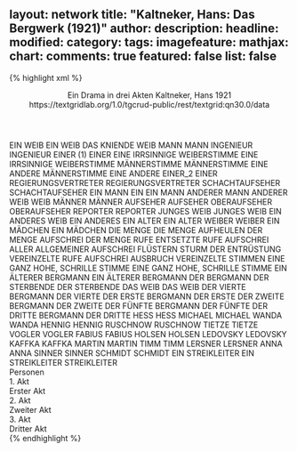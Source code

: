 layout: network
title: "Kaltneker, Hans: Das Bergwerk (1921)"
author:
description:
headline:
modified:
category:
tags:
imagefeature:
mathjax:
chart:
comments: true
featured: false
list: false
---
{% highlight xml %}
<?xml-model href="https://raw.githubusercontent.com/DLiNa/project/master/rules/lina.rnc"?><?xml-model href="https://raw.githubusercontent.com/DLiNa/project/master/rules/lina.sch"?>
<play xmlns="http://lina.digital">
  <header>
    <title>Das Bergwerk</title>
    <subtitle>Ein Drama in drei Akten</subtitle>
    <genretitle/>
    <author>Kaltneker, Hans</author>
    <date type="print" when="1921">1921</date>
    <date type="premiere"/>
    <date type="written"/>
    <source>https://textgridlab.org/1.0/tgcrud-public/rest/textgrid:qn30.0/data</source>
  </header>
  <personae>
    <character>
      <name>EIN WEIB</name>
      <alias xml:id="ein_weib">
        <name>EIN WEIB</name>
      </alias>
      <alias xml:id="das_kniende_weib">
        <name>DAS KNIENDE WEIB</name>
      </alias>
    </character>
    <character>
      <name>MANN</name>
      <alias xml:id="mann">
        <name>MANN</name>
      </alias>
    </character>
    <character>
      <name>INGENIEUR</name>
      <alias xml:id="ingenieur">
        <name>INGENIEUR</name>
      </alias>
    </character>
    <character>
      <name>EINER (1)</name>
      <alias xml:id="einer_1">
        <name>EINER</name>
      </alias>
    </character>
    <character>
      <name>EINE IRRSINNIGE WEIBERSTIMME</name>
      <alias xml:id="eine_irrsinnige_weiberstimme">
        <name>EINE IRRSINNIGE WEIBERSTIMME</name>
      </alias>
    </character>
    <character>
      <name>MÄNNERSTIMME</name>
      <alias xml:id="männerstimme">
        <name>MÄNNERSTIMME</name>
      </alias>
    </character>
    <character>
      <name>EINE ANDERE MÄNNERSTIMME</name>
      <alias xml:id="eine_andere">
        <name>EINE ANDERE</name>
      </alias>
    </character>
    <character>
      <name>EINER_2</name>
      <alias xml:id="einer_2">
        <name>EINER</name>
      </alias>
    </character>
    <character>
      <name>REGIERUNGSVERTRETER</name>
      <alias xml:id="regierungsvertreter">
        <name>REGIERUNGSVERTRETER</name>
      </alias>
    </character>
    <character>
      <name>SCHACHTAUFSEHER</name>
      <alias xml:id="schachtaufseher">
        <name>SCHACHTAUFSEHER</name>
      </alias>
    </character>
    <character>
      <name>EIN MANN</name>
      <alias xml:id="ein">
        <name>EIN</name>
      </alias>
      <alias xml:id="ein_mann">
        <name>EIN MANN</name>
      </alias>
    </character>
    <character>
      <name>ANDERER MANN</name>
      <alias xml:id="anderer">
        <name>ANDERER</name>
      </alias>
    </character>
    <character>
      <name>WEIB</name>
      <alias xml:id="weib">
        <name>WEIB</name>
      </alias>
    </character>
    <character>
      <name>MÄNNER</name>
      <alias xml:id="männer">
        <name>MÄNNER</name>
      </alias>
    </character>
    <character>
      <name>AUFSEHER</name>
      <alias xml:id="aufseher">
        <name>AUFSEHER</name>
      </alias>
    </character>
    <character>
      <name>OBERAUFSEHER</name>
      <alias xml:id="oberaufseher">
        <name>OBERAUFSEHER</name>
      </alias>
    </character>
    <character>
      <name>REPORTER</name>
      <alias xml:id="reporter">
        <name>REPORTER</name>
      </alias>
    </character>
    <character>
      <name>JUNGES WEIB</name>
      <alias xml:id="junges_weib">
        <name>JUNGES WEIB</name>
      </alias>
    </character>
    <character>
      <name>EIN ANDERES WEIB</name>
      <alias xml:id="ein_anderes">
        <name>EIN ANDERES</name>
      </alias>
    </character>
    <character>
      <name>EIN ALTER</name>
      <alias xml:id="ein_alter">
        <name>EIN ALTER</name>
      </alias>
    </character>
    <character>
      <name>WEIBER</name>
      <alias xml:id="weiber">
        <name>WEIBER</name>
      </alias>
    </character>
    <character>
      <name>EIN MÄDCHEN</name>
      <alias xml:id="ein_mädchen">
        <name>EIN MÄDCHEN</name>
      </alias>
    </character>
    <character>
      <name>DIE MENGE</name>
      <alias xml:id="die_menge">
        <name>DIE MENGE</name>
      </alias>
      <alias xml:id="aufheulen_der_menge">
        <name>AUFHEULEN DER MENGE</name>
      </alias>
      <alias xml:id="aufschrei_der_menge">
        <name>AUFSCHREI DER MENGE</name>
      </alias>
      <alias xml:id="rufe">
        <name>RUFE</name>
      </alias>
      <alias xml:id="entsetzte_rufe">
        <name>ENTSETZTE RUFE</name>
      </alias>
      <alias xml:id="aufschrei_aller">
        <name>AUFSCHREI ALLER</name>
      </alias>
      <alias xml:id="allgemeiner_aufschrei">
        <name>ALLGEMEINER AUFSCHREI</name>
      </alias>
      <alias xml:id="flüstern">
        <name>FLÜSTERN</name>
      </alias>
      <alias xml:id="sturm_der_entrüstung">
        <name>STURM DER ENTRÜSTUNG</name>
      </alias>
      <alias xml:id="vereinzelte_rufe">
        <name>VEREINZELTE RUFE</name>
      </alias>
      <alias xml:id="aufschrei">
        <name>AUFSCHREI</name>
      </alias>
      <alias xml:id="ausbruch">
        <name>AUSBRUCH</name>
      </alias>
      <alias xml:id="vereinzelte">
        <name>VEREINZELTE</name>
      </alias>
      <alias xml:id="stimmen">
        <name>STIMMEN</name>
      </alias>
    </character>
    <character>
      <name>EINE GANZ HOHE, SCHRILLE STIMME</name>
      <alias xml:id="eine_ganz_hohe_schrille_stimme">
        <name>EINE GANZ HOHE, SCHRILLE STIMME</name>
      </alias>
    </character>
    <character>
      <name>EIN ÄLTERER BERGMANN</name>
      <alias xml:id="ein_älterer_bergmann">
        <name>EIN ÄLTERER BERGMANN</name>
      </alias>
      <alias xml:id="der_bergmann">
        <name>DER BERGMANN</name>
      </alias>
    </character>
    <character>
      <name>DER STERBENDE</name>
      <alias xml:id="der_sterbende">
        <name>DER STERBENDE</name>
      </alias>
    </character>
    <character>
      <name>DAS WEIB</name>
      <alias xml:id="das_weib">
        <name>DAS WEIB</name>
      </alias>
    </character>
    <character>
      <name>DER VIERTE BERGMANN</name>
      <alias xml:id="der_vierte">
        <name>DER VIERTE</name>
      </alias>
    </character>
    <character>
      <name>DER ERSTE BERGMANN</name>
      <alias xml:id="der_erste">
        <name>DER ERSTE</name>
      </alias>
    </character>
    <character>
      <name>DER ZWEITE BERGMANN</name>
      <alias xml:id="der_zweite">
        <name>DER ZWEITE</name>
      </alias>
    </character>
    <character>
      <name>DER FÜNFTE BERGMANN</name>
      <alias xml:id="der_fünfte">
        <name>DER FÜNFTE</name>
      </alias>
    </character>
    <character>
      <name>DER DRITTE BERGMANN</name>
      <alias xml:id="der_dritte">
        <name>DER DRITTE</name>
      </alias>
    </character>
    <character>
      <name>HESS</name>
      <alias xml:id="hess">
        <name>HESS</name>
      </alias>
    </character>
    <character>
      <name>MICHAEL</name>
      <alias xml:id="michael">
        <name>MICHAEL</name>
      </alias>
    </character>
    <character>
      <name>WANDA</name>
      <alias xml:id="wanda">
        <name>WANDA</name>
      </alias>
    </character>
    <character>
      <name>HENNIG</name>
      <alias xml:id="hennig">
        <name>HENNIG</name>
      </alias>
    </character>
    <character>
      <name>RUSCHNOW</name>
      <alias xml:id="ruschnow">
        <name>RUSCHNOW</name>
      </alias>
    </character>
    <character>
      <name>TIETZE</name>
      <alias xml:id="tietze">
        <name>TIETZE</name>
      </alias>
    </character>
    <character>
      <name>VOGLER</name>
      <alias xml:id="vogler">
        <name>VOGLER</name>
      </alias>
    </character>
    <character>
      <name>FABIUS</name>
      <alias xml:id="fabius">
        <name>FABIUS</name>
      </alias>
    </character>
    <character>
      <name>HOLSEN</name>
      <alias xml:id="holsen">
        <name>HOLSEN</name>
      </alias>
    </character>
    <character>
      <name>LEDOVSKY</name>
      <alias xml:id="ledovsky">
        <name>LEDOVSKY</name>
      </alias>
    </character>
    <character>
      <name>KAFFKA</name>
      <alias xml:id="kaffka">
        <name>KAFFKA</name>
      </alias>
    </character>
    <character>
      <name>MARTIN</name>
      <alias xml:id="martin">
        <name>MARTIN</name>
      </alias>
    </character>
    <character>
      <name>TIMM</name>
      <alias xml:id="timm">
        <name>TIMM</name>
      </alias>
    </character>
    <character>
      <name>LERSNER</name>
      <alias xml:id="lersner">
        <name>LERSNER</name>
      </alias>
    </character>
    <character>
      <name>ANNA</name>
      <alias xml:id="anna">
        <name>ANNA</name>
      </alias>
    </character>
    <character>
      <name>SINNER</name>
      <alias xml:id="sinner">
        <name>SINNER</name>
      </alias>
    </character>
    <character>
      <name>SCHMIDT</name>
      <alias xml:id="schmidt">
        <name>SCHMIDT</name>
      </alias>
    </character>
    <character>
      <name>EIN STREIKLEITER</name>
      <alias xml:id="ein_streikleiter">
        <name>EIN STREIKLEITER</name>
      </alias>
      <alias xml:id="streikleiter">
        <name>STREIKLEITER</name>
      </alias>
    </character>
  </personae>
  <text>
    <div>
      <head>Personen</head>
    </div>
    <div>
      <head>1. Akt</head>
      <div>
        <head>Erster Akt</head>
        <sp who="#ein_weib">
          <amount n="3" unit="speech_acts"/>
          <amount n="3" unit="words"/>
          <amount n="3" unit="lines"/>
          <amount n="16" unit="chars"/>
        </sp>
        <sp who="#mann">
          <amount n="2" unit="speech_acts"/>
          <amount n="19" unit="words"/>
          <amount n="2" unit="lines"/>
          <amount n="93" unit="chars"/>
        </sp>
        <sp who="#ingenieur">
          <amount n="27" unit="speech_acts"/>
          <amount n="323" unit="words"/>
          <amount n="23" unit="lines"/>
          <amount n="1941" unit="chars"/>
        </sp>
        <sp who="#stimmen">
          <amount n="6" unit="speech_acts"/>
          <amount n="74" unit="words"/>
          <amount n="17" unit="lines"/>
          <amount n="443" unit="chars"/>
        </sp>
        <sp who="#einer_1">
          <amount n="1" unit="speech_acts"/>
          <amount n="24" unit="words"/>
          <amount n="132" unit="chars"/>
        </sp>
        <sp who="#eine_irrsinnige_weiberstimme">
          <amount n="1" unit="speech_acts"/>
          <amount n="8" unit="words"/>
          <amount n="1" unit="lines"/>
          <amount n="51" unit="chars"/>
        </sp>
        <sp who="#aufschrei">
          <amount n="1" unit="speech_acts"/>
          <amount n="4" unit="words"/>
          <amount n="1" unit="lines"/>
          <amount n="32" unit="chars"/>
        </sp>
        <sp who="#männerstimme">
          <amount n="1" unit="speech_acts"/>
          <amount n="9" unit="words"/>
          <amount n="1" unit="lines"/>
          <amount n="53" unit="chars"/>
        </sp>
        <sp who="#eine_andere">
          <amount n="1" unit="speech_acts"/>
          <amount n="9" unit="words"/>
          <amount n="1" unit="lines"/>
          <amount n="41" unit="chars"/>
        </sp>
        <sp who="#aufschrei_aller">
          <amount n="1" unit="speech_acts"/>
          <amount n="1" unit="words"/>
          <amount n="1" unit="lines"/>
          <amount n="5" unit="chars"/>
        </sp>
        <sp who="#vereinzelte">
          <amount n="1" unit="speech_acts"/>
          <amount n="46" unit="words"/>
          <amount n="9" unit="lines"/>
          <amount n="267" unit="chars"/>
        </sp>
        <sp who="#regierungsvertreter">
          <amount n="10" unit="speech_acts"/>
          <amount n="50" unit="words"/>
          <amount n="10" unit="lines"/>
          <amount n="303" unit="chars"/>
        </sp>
        <sp who="#schachtaufseher">
          <amount n="2" unit="speech_acts"/>
          <amount n="20" unit="words"/>
          <amount n="2" unit="lines"/>
          <amount n="114" unit="chars"/>
        </sp>
        <sp who="#ein">
          <amount n="1" unit="speech_acts"/>
          <amount n="5" unit="words"/>
          <amount n="1" unit="lines"/>
          <amount n="28" unit="chars"/>
        </sp>
        <sp who="#anderer">
          <amount n="2" unit="speech_acts"/>
          <amount n="17" unit="words"/>
          <amount n="2" unit="lines"/>
          <amount n="82" unit="chars"/>
        </sp>
        <sp who="#weib">
          <amount n="2" unit="speech_acts"/>
          <amount n="24" unit="words"/>
          <amount n="2" unit="lines"/>
          <amount n="92" unit="chars"/>
        </sp>
        <sp who="#ausbruch">
          <amount n="1" unit="speech_acts"/>
          <amount n="1" unit="words"/>
          <amount n="1" unit="lines"/>
          <amount n="9" unit="chars"/>
        </sp>
        <sp who="#ein_mann">
          <amount n="3" unit="speech_acts"/>
          <amount n="17" unit="words"/>
          <amount n="3" unit="lines"/>
          <amount n="94" unit="chars"/>
        </sp>
        <sp who="#die_menge">
          <amount n="1" unit="speech_acts"/>
          <amount n="1" unit="words"/>
          <amount n="1" unit="lines"/>
          <amount n="9" unit="chars"/>
        </sp>
        <sp who="#männer">
          <amount n="2" unit="speech_acts"/>
          <amount n="12" unit="words"/>
          <amount n="2" unit="lines"/>
          <amount n="70" unit="chars"/>
        </sp>
        <sp who="#aufheulen_der_menge">
          <amount n="1" unit="speech_acts"/>
          <amount n="3" unit="words"/>
          <amount n="1" unit="lines"/>
          <amount n="31" unit="chars"/>
        </sp>
        <sp who="#aufseher">
          <amount n="3" unit="speech_acts"/>
          <amount n="14" unit="words"/>
          <amount n="3" unit="lines"/>
          <amount n="75" unit="chars"/>
        </sp>
        <sp who="#oberaufseher">
          <amount n="2" unit="speech_acts"/>
          <amount n="22" unit="words"/>
          <amount n="1" unit="lines"/>
          <amount n="133" unit="chars"/>
        </sp>
        <sp who="#reporter">
          <amount n="3" unit="speech_acts"/>
          <amount n="18" unit="words"/>
          <amount n="3" unit="lines"/>
          <amount n="115" unit="chars"/>
        </sp>
        <sp who="#junges_weib">
          <amount n="1" unit="speech_acts"/>
          <amount n="15" unit="words"/>
          <amount n="1" unit="lines"/>
          <amount n="60" unit="chars"/>
        </sp>
        <sp who="#ein_anderes">
          <amount n="1" unit="speech_acts"/>
          <amount n="3" unit="words"/>
          <amount n="1" unit="lines"/>
          <amount n="13" unit="chars"/>
        </sp>
        <sp who="#das_kniende_weib">
          <amount n="1" unit="speech_acts"/>
          <amount n="23" unit="words"/>
          <amount n="137" unit="chars"/>
        </sp>
        <sp who="#ein_alter">
          <amount n="1" unit="speech_acts"/>
          <amount n="6" unit="words"/>
          <amount n="1" unit="lines"/>
          <amount n="31" unit="chars"/>
        </sp>
        <sp who="#weiber">
          <amount n="2" unit="speech_acts"/>
          <amount n="30" unit="words"/>
          <amount n="1" unit="lines"/>
          <amount n="183" unit="chars"/>
        </sp>
        <sp who="#ein_mädchen">
          <amount n="1" unit="speech_acts"/>
          <amount n="15" unit="words"/>
          <amount n="1" unit="lines"/>
          <amount n="100" unit="chars"/>
        </sp>
        <sp who="#die_menge">
          <amount n="5" unit="speech_acts"/>
          <amount n="41" unit="words"/>
          <amount n="12" unit="lines"/>
          <amount n="262" unit="chars"/>
        </sp>
        <sp who="#eine_ganz_hohe_schrille_stimme">
          <amount n="1" unit="speech_acts"/>
          <amount n="6" unit="words"/>
          <amount n="1" unit="lines"/>
          <amount n="27" unit="chars"/>
        </sp>
        <sp who="#ein_älterer_bergmann">
          <amount n="1" unit="speech_acts"/>
          <amount n="13" unit="words"/>
          <amount n="1" unit="lines"/>
          <amount n="65" unit="chars"/>
        </sp>
        <sp who="#rufe">
          <amount n="2" unit="speech_acts"/>
          <amount n="13" unit="words"/>
          <amount n="2" unit="lines"/>
          <amount n="60" unit="chars"/>
        </sp>
        <sp who="#der_bergmann">
          <amount n="2" unit="speech_acts"/>
          <amount n="11" unit="words"/>
          <amount n="2" unit="lines"/>
          <amount n="70" unit="chars"/>
        </sp>
        <sp who="#der_sterbende">
          <amount n="1" unit="speech_acts"/>
          <amount n="4" unit="words"/>
          <amount n="1" unit="lines"/>
          <amount n="26" unit="chars"/>
        </sp>
        <sp who="#das_weib">
          <amount n="1" unit="speech_acts"/>
          <amount n="14" unit="words"/>
          <amount n="1" unit="lines"/>
          <amount n="80" unit="chars"/>
        </sp>
        <sp who="#entsetzte_rufe">
          <amount n="1" unit="speech_acts"/>
          <amount n="13" unit="words"/>
          <amount n="1" unit="lines"/>
          <amount n="85" unit="chars"/>
        </sp>
        <sp who="#aufschrei_der_menge">
          <amount n="1" unit="speech_acts"/>
          <amount n="4" unit="words"/>
          <amount n="1" unit="lines"/>
          <amount n="26" unit="chars"/>
        </sp>
        <sp who="#der_vierte">
          <amount n="23" unit="speech_acts"/>
          <amount n="340" unit="words"/>
          <amount n="19" unit="lines"/>
          <amount n="1807" unit="chars"/>
        </sp>
        <sp who="#der_erste">
          <amount n="32" unit="speech_acts"/>
          <amount n="990" unit="words"/>
          <amount n="16" unit="lines"/>
          <amount n="5291" unit="chars"/>
        </sp>
        <sp who="#der_zweite">
          <amount n="14" unit="speech_acts"/>
          <amount n="137" unit="words"/>
          <amount n="12" unit="lines"/>
          <amount n="738" unit="chars"/>
        </sp>
        <sp who="#der_fünfte">
          <amount n="12" unit="speech_acts"/>
          <amount n="236" unit="words"/>
          <amount n="7" unit="lines"/>
          <amount n="1174" unit="chars"/>
        </sp>
        <sp who="#der_dritte">
          <amount n="26" unit="speech_acts"/>
          <amount n="375" unit="words"/>
          <amount n="24" unit="lines"/>
          <amount n="1994" unit="chars"/>
        </sp>
      </div>
    </div>
    <div>
      <head>2. Akt</head>
      <div>
        <head>Zweiter Akt</head>
        <sp who="#hess">
          <amount n="44" unit="speech_acts"/>
          <amount n="686" unit="words"/>
          <amount n="31" unit="lines"/>
          <amount n="4196" unit="chars"/>
        </sp>
        <sp who="#michael">
          <amount n="84" unit="speech_acts"/>
          <amount n="821" unit="words"/>
          <amount n="74" unit="lines"/>
          <amount n="4653" unit="chars"/>
        </sp>
        <sp who="#wanda">
          <amount n="35" unit="speech_acts"/>
          <amount n="390" unit="words"/>
          <amount n="28" unit="lines"/>
          <amount n="2028" unit="chars"/>
        </sp>
        <sp who="#hennig">
          <amount n="8" unit="speech_acts"/>
          <amount n="63" unit="words"/>
          <amount n="8" unit="lines"/>
          <amount n="329" unit="chars"/>
        </sp>
        <sp who="#ruschnow">
          <amount n="9" unit="speech_acts"/>
          <amount n="58" unit="words"/>
          <amount n="9" unit="lines"/>
          <amount n="335" unit="chars"/>
        </sp>
        <sp who="#tietze">
          <amount n="7" unit="speech_acts"/>
          <amount n="38" unit="words"/>
          <amount n="7" unit="lines"/>
          <amount n="228" unit="chars"/>
        </sp>
        <sp who="#vogler">
          <amount n="5" unit="speech_acts"/>
          <amount n="24" unit="words"/>
          <amount n="5" unit="lines"/>
          <amount n="161" unit="chars"/>
        </sp>
        <sp who="#fabius">
          <amount n="6" unit="speech_acts"/>
          <amount n="57" unit="words"/>
          <amount n="5" unit="lines"/>
          <amount n="318" unit="chars"/>
        </sp>
        <sp who="#holsen">
          <amount n="6" unit="speech_acts"/>
          <amount n="27" unit="words"/>
          <amount n="6" unit="lines"/>
          <amount n="156" unit="chars"/>
        </sp>
        <sp who="#ledovsky">
          <amount n="8" unit="speech_acts"/>
          <amount n="63" unit="words"/>
          <amount n="8" unit="lines"/>
          <amount n="445" unit="chars"/>
        </sp>
        <sp who="#kaffka">
          <amount n="3" unit="speech_acts"/>
          <amount n="36" unit="words"/>
          <amount n="2" unit="lines"/>
          <amount n="213" unit="chars"/>
        </sp>
        <sp who="#martin">
          <amount n="11" unit="speech_acts"/>
          <amount n="76" unit="words"/>
          <amount n="10" unit="lines"/>
          <amount n="446" unit="chars"/>
        </sp>
        <sp who="#timm">
          <amount n="22" unit="speech_acts"/>
          <amount n="749" unit="words"/>
          <amount n="17" unit="lines"/>
          <amount n="4446" unit="chars"/>
        </sp>
        <sp who="#lersner">
          <amount n="3" unit="speech_acts"/>
          <amount n="15" unit="words"/>
          <amount n="3" unit="lines"/>
          <amount n="83" unit="chars"/>
        </sp>
        <sp who="#hess #michael #wanda #hennig #ruschnow #tietze #vogler #fabius #holsen #ledovsky #kaffka #martin #timm #lersner #anna #sinner #schmidt">
          <amount n="4" unit="speech_acts"/>
          <amount n="6" unit="words"/>
          <amount n="4" unit="lines"/>
          <amount n="40" unit="chars"/>
        </sp>
        <sp who="#hess #wanda #hennig #ruschnow #tietze #vogler #fabius #holsen #ledovsky #kaffka #martin #timm #lersner #anna #sinner #schmidt">
          <amount n="1" unit="speech_acts"/>
          <amount n="1" unit="words"/>
          <amount n="1" unit="lines"/>
          <amount n="3" unit="chars"/>
        </sp>
        <sp who="#anna">
          <amount n="3" unit="speech_acts"/>
          <amount n="42" unit="words"/>
          <amount n="2" unit="lines"/>
          <amount n="235" unit="chars"/>
        </sp>
        <sp who="#sinner">
          <amount n="13" unit="speech_acts"/>
          <amount n="406" unit="words"/>
          <amount n="16" unit="lines"/>
          <amount n="2753" unit="chars"/>
        </sp>
        <sp who="#stimmen">
          <amount n="6" unit="speech_acts"/>
          <amount n="35" unit="words"/>
          <amount n="6" unit="lines"/>
          <amount n="180" unit="chars"/>
        </sp>
        <sp who="#schmidt">
          <amount n="26" unit="speech_acts"/>
          <amount n="683" unit="words"/>
          <amount n="14" unit="lines"/>
          <amount n="4215" unit="chars"/>
        </sp>
        <sp who="#vereinzelte_rufe">
          <amount n="1" unit="speech_acts"/>
          <amount n="1" unit="words"/>
          <amount n="1" unit="lines"/>
          <amount n="6" unit="chars"/>
        </sp>
        <sp who="#rufe">
          <amount n="4" unit="speech_acts"/>
          <amount n="9" unit="words"/>
          <amount n="4" unit="lines"/>
          <amount n="66" unit="chars"/>
        </sp>
        <sp who="#sturm_der_entrüstung">
          <amount n="1" unit="speech_acts"/>
          <amount n="25" unit="words"/>
          <amount n="156" unit="chars"/>
        </sp>
        <sp who="#allgemeiner_aufschrei">
          <amount n="1" unit="speech_acts"/>
          <amount n="1" unit="words"/>
          <amount n="1" unit="lines"/>
          <amount n="8" unit="chars"/>
        </sp>
        <sp who="#hess #timm">
          <amount n="1" unit="speech_acts"/>
          <amount n="1" unit="words"/>
          <amount n="1" unit="lines"/>
          <amount n="7" unit="chars"/>
        </sp>
        <sp who="#flüstern">
          <amount n="1" unit="speech_acts"/>
          <amount n="11" unit="words"/>
          <amount n="1" unit="lines"/>
          <amount n="60" unit="chars"/>
        </sp>
        <sp who="#einer_2">
          <amount n="1" unit="speech_acts"/>
          <amount n="3" unit="words"/>
          <amount n="1" unit="lines"/>
          <amount n="20" unit="chars"/>
        </sp>
      </div>
    </div>
    <div>
      <head>3. Akt</head>
      <div>
        <head>Dritter Akt</head>
        <sp who="#anna">
          <amount n="32" unit="speech_acts"/>
          <amount n="886" unit="words"/>
          <amount n="20" unit="lines"/>
          <amount n="4815" unit="chars"/>
        </sp>
        <sp who="#michael">
          <amount n="35" unit="speech_acts"/>
          <amount n="1612" unit="words"/>
          <amount n="23" unit="lines"/>
          <amount n="9034" unit="chars"/>
        </sp>
        <sp who="#martin">
          <amount n="13" unit="speech_acts"/>
          <amount n="137" unit="words"/>
          <amount n="10" unit="lines"/>
          <amount n="858" unit="chars"/>
        </sp>
        <sp who="#schmidt">
          <amount n="17" unit="speech_acts"/>
          <amount n="90" unit="words"/>
          <amount n="16" unit="lines"/>
          <amount n="545" unit="chars"/>
        </sp>
        <sp who="#hess">
          <amount n="11" unit="speech_acts"/>
          <amount n="76" unit="words"/>
          <amount n="10" unit="lines"/>
          <amount n="471" unit="chars"/>
        </sp>
        <sp who="#sinner">
          <amount n="9" unit="speech_acts"/>
          <amount n="45" unit="words"/>
          <amount n="8" unit="lines"/>
          <amount n="288" unit="chars"/>
        </sp>
        <sp who="#ein_streikleiter">
          <amount n="1" unit="speech_acts"/>
        </sp>
        <sp who="#streikleiter">
          <amount n="4" unit="speech_acts"/>
          <amount n="23" unit="words"/>
          <amount n="4" unit="lines"/>
          <amount n="185" unit="chars"/>
        </sp>
        <sp who="#rufe">
          <amount n="4" unit="speech_acts"/>
          <amount n="26" unit="words"/>
          <amount n="4" unit="lines"/>
          <amount n="129" unit="chars"/>
        </sp>
        <sp who="#die_menge">
          <amount n="2" unit="speech_acts"/>
          <amount n="11" unit="words"/>
          <amount n="2" unit="lines"/>
          <amount n="77" unit="chars"/>
        </sp>
        <sp who="#vereinzelte_rufe">
          <amount n="1" unit="speech_acts"/>
          <amount n="4" unit="words"/>
          <amount n="1" unit="lines"/>
          <amount n="23" unit="chars"/>
        </sp>
      </div>
    </div>
  </text>
</play>
{% endhighlight %}